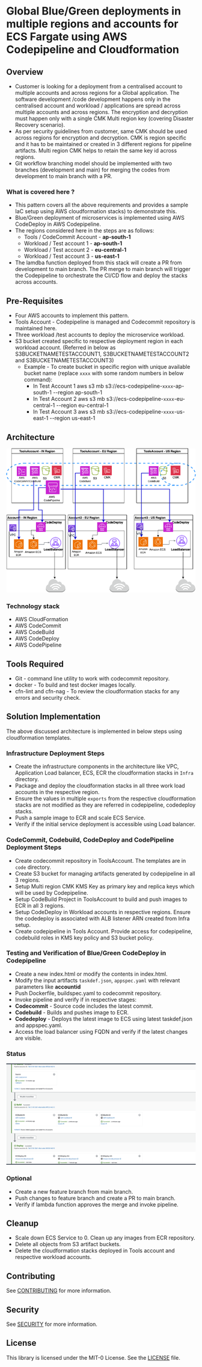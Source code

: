 # Global Blue/Green deployments in multiple regions and accounts for ECS Fargate using AWS Codepipeline and Cloudformation

## Overview

- Customer is looking for a deployment from a centralised account to multiple accounts and across regions for a Global application. The software development /code development happens only in the centralised account and workload / applications are spread across multiple accounts and across regions. The encryption and decryption must happen only with a single CMK Multi region key (covering Disaster Recovery scenario). 
- As per security guidelines from customer, same CMK should be used across regions for encryption and decryption. CMK is region specific and it has to be maintained or created in 3 different regions for pipeline artifacts. Multi region CMK helps to retain the same key id across regions. 
- Git workflow branching model should be implemented with two branches (development and main) for merging the codes from development to main branch with a PR. 

### What is covered here ?
- This pattern covers all the above requirements and provides a sample IaC setup using AWS cloudformation stacks) to demonstrate this. 
- Blue/Green deployment of microservices is implemented using AWS CodeDeploy in AWS Codepipeline.
- The regions considered here in the steps are as follows:
   - Tools / CodeCommit Account - **ap-south-1**
   - Workload / Test account 1 - **ap-south-1**
   - Workload / Test account 2 - **eu-central-1**
   - Workload / Test account 3 - **us-east-1**
- The lamdba function deployed from this stack will create a PR from development to main branch. The PR merge to main branch will trigger the Codepipeline to orchestrate the CI/CD flow and deploy the stacks across accounts.

## Pre-Requisites
- Four AWS accounts to implement this pattern.
- Tools Account - Codepipeline is managed and Codecommit repository is maintained here.
- Three workload /test accounts to deploy the microservice workload.
- S3 bucket created specific to respective deployment region in each workload account. (Referred in below as S3BUCKETNAMETESTACCOUNT1, S3BUCKETNAMETESTACCOUNT2 and S3BUCKETNAMETESTACCOUNT3)
  - Example - To create bucket in specific region with unique available bucket name (replace `xxxx` with some random numbers in below command):
    - In Test Account 1
       aws s3 mb s3://ecs-codepipeline-`xxxx`-ap-south-1 --region ap-south-1
    - In Test Account 2
        aws s3 mb s3://ecs-codepipeline-`xxxx`-eu-central-1 --region eu-central-1
    -  In Test Account 3
       aws s3 mb s3://ecs-codepipeline-`xxxx`-us-east-1 --region us-east-1

## Architecture
![Architecture](Images/architecture.png)

### Technology stack  

- AWS CloudFormation
- AWS CodeCommit
- AWS CodeBuild
- AWS CodeDeploy
- AWS CodePipeline

## Tools Required
- Git - command line utility to work with codecommit repository.
- docker - To build and test docker images locally.
- cfn-lint and cfn-nag - To review the cloudformation stacks for any errors and security check.

## Solution Implementation
The above discussed architecture is implemented in below steps using cloudformation templates.

### Infrastructure Deployment Steps
- Create the infrastructure components in the architecture like VPC, Application Load balancer, ECS, ECR the cloudformation stacks in `Infra` directory.
- Package and deploy the cloudformation stacks in all three work load accounts in the respective region.
- Ensure the values in multiple `exports` from the respective cloudformation stacks are not modified as they are referred in codepipeline, codedeploy stacks.
- Push a sample image to ECR and scale ECS Service.
- Verify if the initial service deployment is accessible using Load balancer.

### CodeCommit, Codebuild, CodeDeploy and CodePipeline Deployment Steps
- Create codecommit repository in ToolsAccount. The templates are in `code` directory.
- Create S3 bucket for managing artifacts generated by codepipeline in all 3 regions.
- Setup Multi region CMK KMS Key as primary key and replica keys which will be used by Codepipeline.
- Setup CodeBuild Project in ToolsAccount to build and push images to ECR in all 3 regions.
- Setup CodeDeploy in Workload accounts in respective regions. Ensure the codedeploy is associated with ALB listener ARN created from Infra setup.
- Create codepipeline in Tools Account. Provide access for codepipeline, codebuild roles in KMS key policy and S3 bucket policy.

### Testing and Verification of Blue/Green CodeDeploy in Codepipeline
- Create a new index.html or modify the contents in index.html. 
- Modify the input artifacts `taskdef.json`, `appspec.yaml` with relevant parameters like **accountid** 
- Push Dockerfile, buildspec.yaml to codecommit repository.
- Invoke pipeline and verify if in respective stages:
 - **Codecommit** - Source code includes the latest commit.
 - **Codebuild** - Builds and pushes image to ECR.
 - **Codedeploy** - Deploys the latest image to ECS using latest taskdef.json and appspec.yaml.
- Access the load balancer using FQDN and verify if the latest changes are visible.

### Status
![Status](Images/status.png)

### Optional
- Create a new feature branch from main branch.
- Push changes to feature branch and create a PR to main branch.
- Verify if lambda function approves the merge and invoke pipeline.

## Cleanup
- Scale down ECS Service to 0. Clean up any images from ECR repository.
- Delete all objects from S3 artifact buckets.
- Delete the cloudformation stacks deployed in Tools account and respective workload accounts.

## Contributing
See [CONTRIBUTING](CONTRIBUTING.md#security-issue-notifications) for more information.

## Security
See [SECURITY](SECURITY.md) for more information.

## License
This library is licensed under the MIT-0 License. See the [LICENSE](LICENSE) file.
